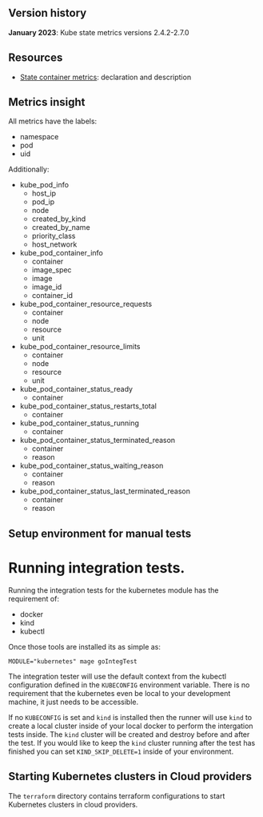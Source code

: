 ## Version history

**January 2023**: Kube state metrics versions 2.4.2-2.7.0

## Resources

- [State container metrics](https://github.com/kubernetes/kube-state-metrics/blob/main/internal/store/pod.go):
declaration and description

## Metrics insight

All metrics have the labels:
- namespace
- pod
- uid

Additionally:
- kube_pod_info
  - host_ip
  - pod_ip
  - node
  - created_by_kind
  - created_by_name
  - priority_class
  - host_network
- kube_pod_container_info
  - container
  - image_spec
  - image
  - image_id
  - container_id
- kube_pod_container_resource_requests
  - container
  - node
  - resource
  - unit
- kube_pod_container_resource_limits
  - container
  - node
  - resource
  - unit
- kube_pod_container_status_ready
  - container
- kube_pod_container_status_restarts_total
  - container
- kube_pod_container_status_running
  - container
- kube_pod_container_status_terminated_reason
  - container
  - reason
- kube_pod_container_status_waiting_reason
  - container
  - reason
- kube_pod_container_status_last_terminated_reason
  - container
  - reason


## Setup environment for manual tests


# Running integration tests.


Running the integration tests for the kubernetes module has the requirement of:

* docker
* kind
* kubectl

Once those tools are installed its as simple as:

```
MODULE="kubernetes" mage goIntegTest
```

The integration tester will use the default context from the kubectl configuration defined
in the `KUBECONFIG` environment variable. There is no requirement that the kubernetes even
be local to your development machine, it just needs to be accessible.

If no `KUBECONFIG` is set and `kind` is installed then the runner will use `kind` to create
a local cluster inside of your local docker to perform the intergation tests inside. The
`kind` cluster will be created and destroy before and after the test. If you would like to
keep the `kind` cluster running after the test has finished you can set `KIND_SKIP_DELETE=1`
inside of your environment.


## Starting Kubernetes clusters in Cloud providers

The `terraform` directory contains terraform configurations to start Kubernetes
clusters in cloud providers.
